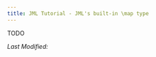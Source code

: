 ```yaml
---
title: JML Tutorial - JML's built-in \map type
---
```


TODO

<i>Last Modified: <script type="text/javascript"> document.write(new Date(document.lastModified).toUTCString())</script></i>


